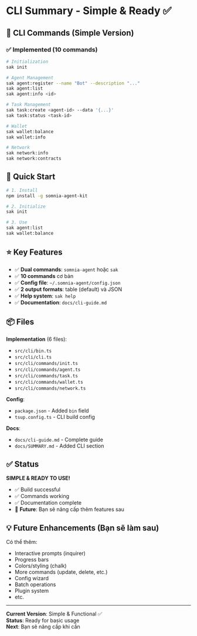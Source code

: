 # CLI Summary - Simple & Ready ✅

## 🎯 CLI Commands (Simple Version)

### ✅ Implemented (10 commands)

```bash
# Initialization
sak init

# Agent Management
sak agent:register --name "Bot" --description "..."
sak agent:list
sak agent:info <id>

# Task Management
sak task:create <agent-id> --data '{...}'
sak task:status <task-id>

# Wallet
sak wallet:balance
sak wallet:info

# Network
sak network:info
sak network:contracts
```

## 🚀 Quick Start

```bash
# 1. Install
npm install -g somnia-agent-kit

# 2. Initialize
sak init

# 3. Use
sak agent:list
sak wallet:balance
```

## ⭐ Key Features

- ✅ **Dual commands**: `somnia-agent` hoặc `sak`
- ✅ **10 commands** cơ bản
- ✅ **Config file**: `~/.somnia-agent/config.json`
- ✅ **2 output formats**: table (default) và JSON
- ✅ **Help system**: `sak help`
- ✅ **Documentation**: `docs/cli-guide.md`

## 📦 Files

**Implementation** (6 files):
- `src/cli/bin.ts`
- `src/cli/cli.ts`
- `src/cli/commands/init.ts`
- `src/cli/commands/agent.ts`
- `src/cli/commands/task.ts`
- `src/cli/commands/wallet.ts`
- `src/cli/commands/network.ts`

**Config**:
- `package.json` - Added `bin` field
- `tsup.config.ts` - CLI build config

**Docs**:
- `docs/cli-guide.md` - Complete guide
- `docs/SUMMARY.md` - Added CLI section

## ✅ Status

**SIMPLE & READY TO USE!**

- ✅ Build successful
- ✅ Commands working
- ✅ Documentation complete
- 🔄 **Future**: Bạn sẽ nâng cấp thêm features sau

## 💡 Future Enhancements (Bạn sẽ làm sau)

Có thể thêm:
- Interactive prompts (inquirer)
- Progress bars
- Colors/styling (chalk)
- More commands (update, delete, etc.)
- Config wizard
- Batch operations
- Plugin system
- etc.

---

**Current Version**: Simple & Functional ✅  
**Status**: Ready for basic usage  
**Next**: Bạn sẽ nâng cấp khi cần

